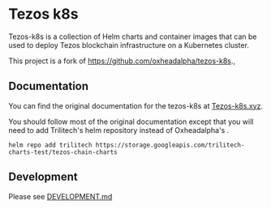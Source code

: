 # Tezos k8s

Tezos-k8s is a collection of Helm charts and container images that can be used to deploy Tezos blockchain infrastructure on a Kubernetes cluster.

This project is a fork of https://github.com/oxheadalpha/tezos-k8s.,

## Documentation

You can find the original documentation for the tezos-k8s at [Tezos-k8s.xyz](https://tezos-k8s.xyz).  

You should follow most of the original documentation except that you will need to add Trilitech's helm repository instead of Oxheadalpha's .

```
helm repo add trilitech https://storage.googleapis.com/trilitech-charts-test/tezos-chain-charts
```


## Development

Please see [DEVELOPMENT.md](./DEVELOPMENT.md)
